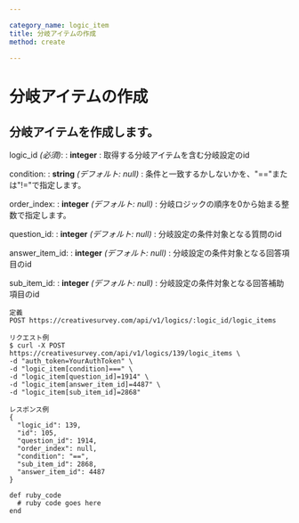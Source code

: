 ```yaml
---

category_name: logic_item
title: 分岐アイテムの作成
method: create

---
```


# 分岐アイテムの作成

## 分岐アイテムを作成します。

logic_id _(必須)_:
: __integer__
: 取得する分岐アイテムを含む分岐設定のid

condition:
: __string__ _(デフォルト: null)_
: 条件と一致するかしないかを、"=="または"!="で指定します。

order_index:
: __integer__ _(デフォルト: null)_
: 分岐ロジックの順序を0から始まる整数で指定します。

question_id:
: __integer__ _(デフォルト: null)_
: 分岐設定の条件対象となる質問のid

answer_item_id:
: __integer__ _(デフォルト: null)_
: 分岐設定の条件対象となる回答項目のid

sub_item_id:
: __integer__ _(デフォルト: null)_
: 分岐設定の条件対象となる回答補助項目のid

~~~
定義
POST https://creativesurvey.com/api/v1/logics/:logic_id/logic_items

リクエスト例
$ curl -X POST https://creativesurvey.com/api/v1/logics/139/logic_items \
-d "auth_token=YourAuthToken" \
-d "logic_item[condition]===" \
-d "logic_item[question_id]=1914" \
-d "logic_item[answer_item_id]=4487" \
-d "logic_item[sub_item_id]=2868"

レスポンス例
{
  "logic_id": 139,
  "id": 105,
  "question_id": 1914,
  "order_index": null,
  "condition": "==",
  "sub_item_id": 2868,
  "answer_item_id": 4487
}

~~~

~~~
def ruby_code
  # ruby code goes here
end
~~~

